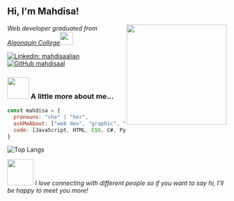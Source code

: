 <h2> Hi, I'm Mahdisa!</h2>
<img align='right' src="https://media.giphy.com/media/Rs0JBoGpPxMAlnVc8y/giphy.gif" width="230">

<p><em>Web developer graduated from <a href="https://www.algonquincollege.com/">Algonquin College</a><img src="https://media.giphy.com/media/fYSnHlufseco8Fh93Z/giphy.gif" width="30">
</em></p>

[![Linkedin: mahdisaalian](https://img.shields.io/badge/-mahdisaalian-blue?style=flat-square&logo=Linkedin&logoColor=white&link=https://www.linkedin.com/in/mahdisa-alian-7a4596260/)](https://www.linkedin.com/in/mahdisa-alian-7a4596260/) [![GitHub mahdisaal](https://img.shields.io/github/followers/mahdisaal?label=follow&style=social)](https://github.com/mahdisaal)


### <img src="https://media.giphy.com/media/VgCDAzcKvsR6OM0uWg/giphy.gif" width="50"> A little more about me... 

```javascript
const mahdisa = {
  pronouns: "she" | "her",
  askMeAbout: ["web dev", "graphic", "design"],
  code: [JavaScript, HTML, CSS, C#, Python, MySQL, Java, PHP, PostgreSQl],
}
```
![Top Langs](https://github-readme-stats.vercel.app/api/top-langs/?username=mahdisaal&show_icons=true)

<img src="https://media.giphy.com/media/LnQjpWaON8nhr21vNW/giphy.gif" width="60"> <em>I love connecting with different people so if you want to say hi, I'll be happy to meet you more!</em>


